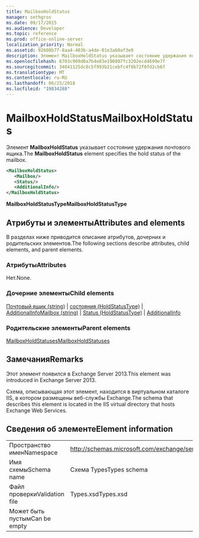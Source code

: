 ```yaml
---
title: MailboxHoldStatus
manager: sethgros
ms.date: 09/17/2015
ms.audience: Developer
ms.topic: reference
ms.prod: office-online-server
localization_priority: Normal
ms.assetid: 92608b77-8aa4-403b-a4de-01e3a60af3e0
description: Элемент MailboxHoldStatus указывает состояние удержания почтового ящика.
ms.openlocfilehash: 6703c909d0a7b4e83e190807fc3202ecd4699e7f
ms.sourcegitcommit: 34041125dc8c5f993b21cebfc4f8b72f0fd2cb6f
ms.translationtype: MT
ms.contentlocale: ru-RU
ms.lasthandoff: 06/25/2018
ms.locfileid: "19834288"
---
```

# <a name="mailboxholdstatus"></a><span data-ttu-id="6acce-103">MailboxHoldStatus</span><span class="sxs-lookup"><span data-stu-id="6acce-103">MailboxHoldStatus</span></span>

<span data-ttu-id="6acce-104">Элемент **MailboxHoldStatus** указывает состояние удержания почтового ящика.</span><span class="sxs-lookup"><span data-stu-id="6acce-104">The **MailboxHoldStatus** element specifies the hold status of the mailbox.</span></span> 
  
```XML
<MailboxHoldStatus>
   <Mailbox/>
   <Status/>
   <AdditionalInfo/>
</MailboxHoldStatus>
```

<span data-ttu-id="6acce-105">**MailboxHoldStatusType**</span><span class="sxs-lookup"><span data-stu-id="6acce-105">**MailboxHoldStatusType**</span></span>

## <a name="attributes-and-elements"></a><span data-ttu-id="6acce-106">Атрибуты и элементы</span><span class="sxs-lookup"><span data-stu-id="6acce-106">Attributes and elements</span></span>

<span data-ttu-id="6acce-107">В разделах ниже приводится описание атрибутов, дочерних и родительских элементов.</span><span class="sxs-lookup"><span data-stu-id="6acce-107">The following sections describe attributes, child elements, and parent elements.</span></span>
  
### <a name="attributes"></a><span data-ttu-id="6acce-108">Атрибуты</span><span class="sxs-lookup"><span data-stu-id="6acce-108">Attributes</span></span>

<span data-ttu-id="6acce-109">Нет.</span><span class="sxs-lookup"><span data-stu-id="6acce-109">None.</span></span>
  
### <a name="child-elements"></a><span data-ttu-id="6acce-110">Дочерние элементы</span><span class="sxs-lookup"><span data-stu-id="6acce-110">Child elements</span></span>

<span data-ttu-id="6acce-111">[Почтовый ящик (string)](mailbox-string.md) | [состояния (HoldStatusType)](status-holdstatustype.md) | [AdditionalInfo](additionalinfo.md)</span><span class="sxs-lookup"><span data-stu-id="6acce-111">[Mailbox (string)](mailbox-string.md) | [Status (HoldStatusType)](status-holdstatustype.md) | [AdditionalInfo](additionalinfo.md)</span></span>
  
### <a name="parent-elements"></a><span data-ttu-id="6acce-112">Родительские элементы</span><span class="sxs-lookup"><span data-stu-id="6acce-112">Parent elements</span></span>

[<span data-ttu-id="6acce-113">MailboxHoldStatuses</span><span class="sxs-lookup"><span data-stu-id="6acce-113">MailboxHoldStatuses</span></span>](mailboxholdstatuses.md)
  
## <a name="remarks"></a><span data-ttu-id="6acce-114">Замечания</span><span class="sxs-lookup"><span data-stu-id="6acce-114">Remarks</span></span>

<span data-ttu-id="6acce-115">Этот элемент появился в Exchange Server 2013.</span><span class="sxs-lookup"><span data-stu-id="6acce-115">This element was introduced in Exchange Server 2013.</span></span>
  
<span data-ttu-id="6acce-116">Схема, описывающая этот элемент, находится в виртуальном каталоге IIS, в котором размещены веб-службы Exchange.</span><span class="sxs-lookup"><span data-stu-id="6acce-116">The schema that describes this element is located in the IIS virtual directory that hosts Exchange Web Services.</span></span>
  
## <a name="element-information"></a><span data-ttu-id="6acce-117">Сведения об элементе</span><span class="sxs-lookup"><span data-stu-id="6acce-117">Element information</span></span>

|||
|:-----|:-----|
|<span data-ttu-id="6acce-118">Пространство имен</span><span class="sxs-lookup"><span data-stu-id="6acce-118">Namespace</span></span>  <br/> |http://schemas.microsoft.com/exchange/services/2006/types  <br/> |
|<span data-ttu-id="6acce-119">Имя схемы</span><span class="sxs-lookup"><span data-stu-id="6acce-119">Schema name</span></span>  <br/> |<span data-ttu-id="6acce-120">Схема Types</span><span class="sxs-lookup"><span data-stu-id="6acce-120">Types schema</span></span>  <br/> |
|<span data-ttu-id="6acce-121">Файл проверки</span><span class="sxs-lookup"><span data-stu-id="6acce-121">Validation file</span></span>  <br/> |<span data-ttu-id="6acce-122">Types.xsd</span><span class="sxs-lookup"><span data-stu-id="6acce-122">Types.xsd</span></span>  <br/> |
|<span data-ttu-id="6acce-123">Может быть пустым</span><span class="sxs-lookup"><span data-stu-id="6acce-123">Can be empty</span></span>  <br/> ||
   

